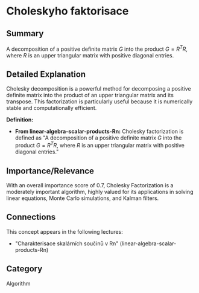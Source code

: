 # Choleskyho faktorisace

## Summary
A decomposition of a positive definite matrix $G$ into the product $G = R^T R$, where $R$ is an upper triangular matrix with positive diagonal entries.

## Detailed Explanation
Cholesky decomposition is a powerful method for decomposing a positive definite matrix into the product of an upper triangular matrix and its transpose. This factorization is particularly useful because it is numerically stable and computationally efficient.

**Definition:**
*   **From linear-algebra-scalar-products-Rn:** Cholesky factorization is defined as "A decomposition of a positive definite matrix $G$ into the product $G = R^T R$, where $R$ is an upper triangular matrix with positive diagonal entries."

## Importance/Relevance
With an overall importance score of 0.7, Cholesky Factorization is a moderately important algorithm, highly valued for its applications in solving linear equations, Monte Carlo simulations, and Kalman filters.

## Connections
This concept appears in the following lectures:
*   "Charakterisace skalárních součinů v Rn" (linear-algebra-scalar-products-Rn)

## Category
Algorithm
